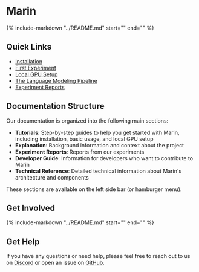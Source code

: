 # Marin

{%
include-markdown "../README.md"
start="<!--marin-intro-start-->"
end="<!--marin-intro-end-->"
%}

## Quick Links

- [Installation](tutorials/installation.md)
- [First Experiment](tutorials/first-experiment.md)
- [Local GPU Setup](tutorials/local-gpu.md)
- [The Language Modeling Pipeline](explanations/lm-pipeline.md)
- [Experiment Reports](reports/index.md)

## Documentation Structure

Our documentation is organized into the following main sections:

- **Tutorials**: Step-by-step guides to help you get started with Marin, including installation, basic usage, and local GPU setup
- **Explanation**: Background information and context about the project
- **Experiment Reports**: Reports from our experiments
- **Developer Guide**: Information for developers who want to contribute to Marin
- **Technical Reference**: Detailed technical information about Marin's architecture and components

These sections are available on the left side bar (or hamburger menu).

## Get Involved

{%
include-markdown "../README.md"
start="<!--marin-first-steps-start-->"
end="<!--marin-first-steps-end-->"
%}


## Get Help

If you have any questions or need help, please feel free to reach out to us on [Discord](https://discord.gg/J9CTk7pqcM)
or open an issue on [GitHub](https://github.com/marin-community/marin).
